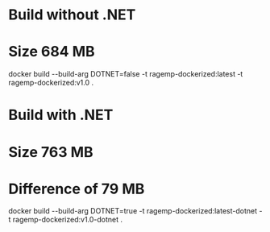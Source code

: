 # Build without .NET
# Size 684 MB
docker build --build-arg DOTNET=false -t ragemp-dockerized:latest -t ragemp-dockerized:v1.0 .

# Build with .NET
# Size 763 MB
# Difference of 79 MB
docker build --build-arg DOTNET=true -t ragemp-dockerized:latest-dotnet -t ragemp-dockerized:v1.0-dotnet .